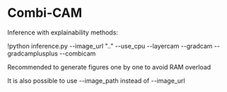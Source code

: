 # Combi-CAM

Inference with explainability methods:

!python inference.py --image_url ".." --use_cpu --layercam --gradcam --gradcamplusplus --combicam

Recommended to generate figures one by one to avoid RAM overload

It is also possible to use --image_path instead of --image_url
